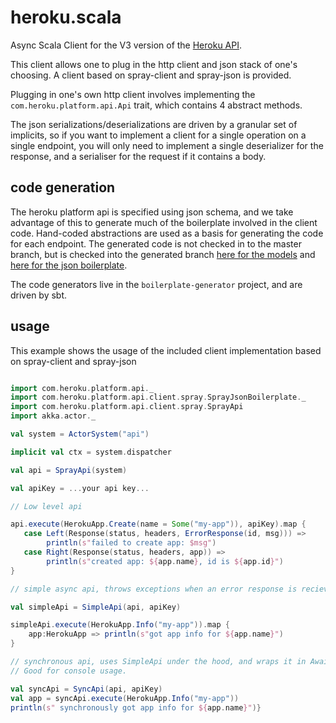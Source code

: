 # heroku.scala

Async Scala Client for the V3 version of the [Heroku API](https://devcenter.heroku.com/articles/platform-api-reference).

This client allows one to plug in the http client and json stack of one's choosing. A client based on spray-client and spray-json is provided. 

Plugging in one's own http client involves implementing the `com.heroku.platform.api.Api` trait, which contains 4 abstract methods.

The json serializations/deserializations are driven by a granular set of implicits, so if you want to implement a client for a single operation on a single endpoint, you will only need to implement a single deserializer for the response, and a serialiser for the request if it contains a body.

## code generation

The heroku platform api is specified using json schema, and we take advantage of this to generate much of the boilerplate involved in the client code. Hand-coded abstractions are used as a basis for generating the code for each endpoint. The generated code is not checked in to the master branch, but is checked into the generated branch [here for the models](https://github.com/heroku/heroku.scala/tree/generated/api/src_managed/main/scala/com/heroku/platform/api) and [here for the json boilerplate](https://github.com/heroku/heroku.scala/blob/generated/spray-client/src_managed/main/scala/com/heroku/platform/api/client/spray/SprayJsonBoilerplate.scala).

The code generators live in the `boilerplate-generator` project, and are driven by sbt.

## usage

This example shows the usage of the included client implementation based on spray-client and spray-json

```scala

import com.heroku.platform.api._
import com.heroku.platform.api.client.spray.SprayJsonBoilerplate._
import com.heroku.platform.api.client.spray.SprayApi
import akka.actor._

val system = ActorSystem("api")

implicit val ctx = system.dispatcher

val api = SprayApi(system)

val apiKey = ...your api key...

// Low level api

api.execute(HerokuApp.Create(name = Some("my-app")), apiKey).map {
   case Left(Response(status, headers, ErrorResponse(id, msg))) => 
        println(s"failed to create app: $msg")
   case Right(Response(status, headers, app)) => 
        println(s"created app: ${app.name}, id is ${app.id}")
}

// simple async api, throws exceptions when an error response is recieved

val simpleApi = SimpleApi(api, apiKey)

simpleApi.execute(HerokuApp.Info("my-app")).map {
    app:HerokuApp => println(s"got app info for ${app.name}")
}

// synchronous api, uses SimpleApi under the hood, and wraps it in Await. 
// Good for console usage.

val syncApi = SyncApi(api, apiKey)
val app = syncApi.execute(HerokuApp.Info("my-app"))
println(s" synchronously got app info for ${app.name}")}

```

